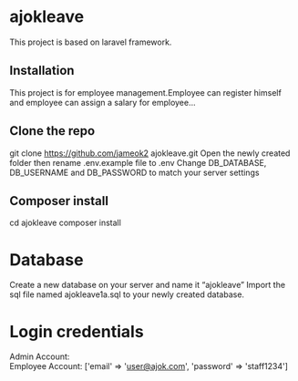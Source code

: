 # ajokleave
This project is based on laravel framework.

## Installation
This project is for employee management.Employee can register himself and employee can assign a salary for employee...

## Clone the repo
git clone https://github.com/jameok2 ajokleave.git
Open the newly created folder then rename .env.example file to .env
Change DB_DATABASE, DB_USERNAME and  DB_PASSWORD to match your server settings

## Composer install
cd ajokleave
composer install

# Database
Create a new database on your server and name it “ajokleave”
Import the sql file named  ajokleave1a.sql to your newly created database.


# Login credentials
Admin Account:  <br>
Employee Account: ['email' => 'user@ajok.com', 'password' => 'staff1234'] 


